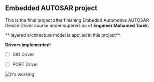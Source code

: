 ## Embedded AUTOSAR project

This is the final project after finishing Embeddd Automotive AUTOSAR Device Driver course under supervision of **Engineer Mohamed Tarek.**

** layered architecture model is applied in this project**.

**Drivers implemented:**
- [ ] DIO Driver
- [ ] PORT Driver



![It's working](/video.gif)
